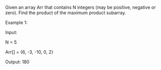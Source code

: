Given an array Arr that contains N integers (may be positive, negative or zero). Find the product of the maximum product subarray.

Example 1:

Input:

N = 5

Arr[] = {6, -3, -10, 0, 2}

Output: 180
